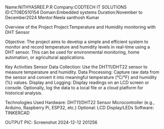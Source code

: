 Name:NITHYASREE.P.R
Company:CODTECH IT SOLUTIONS 
ID:CT08DS10154
Domain:Embedded systems 
Duration:November to December2024 
Mentor:Neela santhosh Kumar

Overview of the Project
Project:Temperature and Humidity monitoring with DHT Sensor

Objective: The project aims to develop a simple and efficient system to monitor and record temperature and humidity levels in real-time using a DHT sensor. This can be used for environmental monitoring, home automation, or agricultural applications.

Key Activities 
Sensor Data Collection: Use the DHT11/DHT22 sensor to measure temperature and humidity. Data Processing: Capture raw data from the sensor and convert it into meaningful temperature (°C/°F) and humidity (%) values. Display and Logging: Display readings on an LCD screen or console. Optionally, log the data to a local file or a cloud platform for historical analysis.

Technologies Used Hardware: DHT11/DHT22 Sensor Microcontroller (e.g., Arduino, Raspberry Pi, ESP32, etc.) Optional: LCD Display/LEDs Software: TINKERCAD

OUTPUT PIC: Screenshot 2024-12-12 201256
